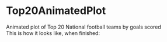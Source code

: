 # Top20AnimatedPlot
Animated plot of Top 20 National football teams by goals scored 
</br>
This is how it looks like, when finished:

